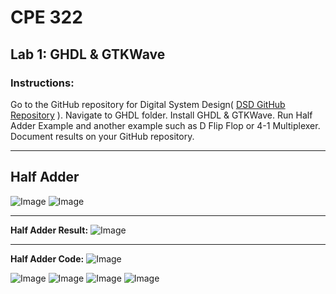 # CPE 322
## Lab 1: GHDL & GTKWave
### Instructions:
Go to the GitHub repository for Digital System Design( 
[DSD GitHub Repository](https://github.com/kevinwlu/dsd.git)
). Navigate to GHDL folder. Install GHDL & GTKWave. Run Half Adder Example and another example such as D Flip Flop or 4-1 Multiplexer. 
Document results on your GitHub repository. 

---

## Half Adder
![Image](https://github.com/user-attachments/assets/6906f935-8307-4d3a-be7e-a96a3c3aac82)
![Image](https://github.com/user-attachments/assets/5655c889-d25f-4be9-9fc2-94fef3e3d808)

---

**Half Adder Result:**
![Image](https://github.com/user-attachments/assets/96a8c04b-5a2c-489e-969e-1456b242fc39)

---

**Half Adder Code:**
![Image](https://github.com/user-attachments/assets/ecf0746e-6166-44d2-9c3f-7835e4c05d4b)

![Image](https://github.com/user-attachments/assets/839e52ca-71ef-402f-8fb4-55a172ef3adb)
![Image](https://github.com/user-attachments/assets/d3a7e8c9-4b71-4bb7-b79d-3ef3ac8f9bcb)
![Image](https://github.com/user-attachments/assets/ff1a4985-d81c-46dc-b6e3-163b7ce955dc)
![Image](https://github.com/user-attachments/assets/26805ea8-147e-4fe9-ad0e-15692f7ee6a4)

